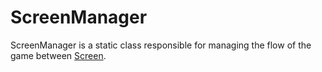 # ScreenManager

ScreenManager is a static class responsible for managing the flow of the game between [Screen](../screen/).

